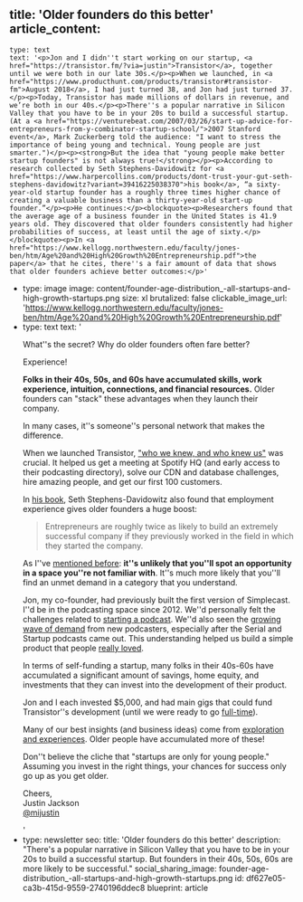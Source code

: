 title: 'Older founders do this better'
article_content:
  -
    type: text
    text: '<p>Jon and I didn''t start working on our startup, <a href="https://transistor.fm/?via=justin">Transistor</a>, together until we were both in our late 30s.</p><p>When we launched, in <a href="https://www.producthunt.com/products/transistor#transistor-fm">August 2018</a>, I had just turned 38, and Jon had just turned 37.</p><p>Today, Transistor has made millions of dollars in revenue, and we’re both in our 40s.</p><p>There''s a popular narrative in Silicon Valley that you have to be in your 20s to build a successful startup. (At a <a href="https://venturebeat.com/2007/03/26/start-up-advice-for-entrepreneurs-from-y-combinator-startup-school/">2007 Stanford event</a>, Mark Zuckerberg told the audience: "I want to stress the importance of being young and technical. Young people are just smarter.")</p><p><strong>But the idea that "young people make better startup founders" is not always true!</strong></p><p>According to research collected by Seth Stephens-Davidowitz for <a href="https://www.harpercollins.com/products/dont-trust-your-gut-seth-stephens-davidowitz?variant=39416225038370">his book</a>, “a sixty-year-old startup founder has a roughly three times higher chance of creating a valuable business than a thirty-year-old start-up founder.”</p><p>He continues:</p><blockquote><p>Researchers found that the average age of a business founder in the United States is 41.9 years old. They discovered that older founders consistently had higher probabilities of success, at least until the age of sixty.</p></blockquote><p>In <a href="https://www.kellogg.northwestern.edu/faculty/jones-ben/htm/Age%20and%20High%20Growth%20Entrepreneurship.pdf">the paper</a> that he cites, there''s a fair amount of data that shows that older founders achieve better outcomes:</p>'
  -
    type: image
    image: content/founder-age-distribution_-all-startups-and-high-growth-startups.png
    size: xl
    brutalized: false
    clickable_image_url: 'https://www.kellogg.northwestern.edu/faculty/jones-ben/htm/Age%20and%20High%20Growth%20Entrepreneurship.pdf'
  -
    type: text
    text: '<p>What''s the secret? Why do older founders often fare better?</p><p>Experience!</p><p><strong>Folks in their 40s, 50s, and 60s have accumulated skills, work experience, intuition, connections, and financial resources.</strong> Older founders can "stack" these advantages when they launch their company. </p><p>In many cases, it''s someone''s personal network that makes the difference.  </p><p>When we launched Transistor, <a href="https://twitter.com/mijustin/status/1000167960474861568">"who we knew, and who knew us"</a> was crucial. It helped us get a meeting at Spotify HQ (and early access to their podcasting directory), solve our CDN and database challenges, hire amazing people, and get our first 100 customers.</p><p>In <a href="https://www.harpercollins.com/products/dont-trust-your-gut-seth-stephens-davidowitz?variant=39416225038370">his book</a>, Seth Stephens-Davidowitz also found that employment experience gives older founders a huge boost:</p><blockquote><p>Entrepreneurs are roughly twice as likely to build an extremely successful company if they previously worked in the field in which they started the company.</p></blockquote><p>As I''ve <a href="https://justinjackson.ca/misconceptions">mentioned before</a>: <strong>it''s unlikely that you''ll spot an opportunity in a space you''re not familiar with</strong>. It''s much more likely that you''ll find an unmet demand in a category that you understand. </p><p>Jon, my co-founder, had previously built the first version of Simplecast. I''d be in the podcasting space since 2012. We''d personally felt the challenges related to <a href="https://transistor.fm/how-to-start-a-podcast/">starting a podcast</a>. We''d also seen the <a href="https://www.youtube.com/watch?v=dNDgRcJYAEg">growing wave of demand</a> from new podcasters, especially after the Serial and Startup podcasts came out. This understanding helped us build a simple product that people <a href="https://transistor.fm/reviews/">really loved</a>.</p><p>In terms of self-funding a startup, many folks in their 40s-60s have accumulated a significant amount of savings, home equity, and investments that they can invest into the development of their product. </p><p>Jon and I each invested $5,000, and had main gigs that could fund Transistor''s development (until we were ready to go <a href="https://justinjackson.ca/30k/">full-time</a>).</p><p>Many of our best insights (and business ideas) come from <a href="https://justinjackson.ca/explore">exploration and experiences</a>. Older people have accumulated more of these!</p><p>Don''t believe the cliche that "startups are only for young people." Assuming you invest in the right things, your chances for success only go up as you get older.</p><p>Cheers,<br>Justin Jackson<br><a href="https://twitter.com/mijustin">@mijustin</a></p>'
  -
    type: newsletter
seo:
  title: 'Older founders do this better'
  description: "There's a popular narrative in Silicon Valley that you have to be in your 20s to build a successful startup. But founders in their 40s, 50s, 60s are more likely to be successful."
social_sharing_image: founder-age-distribution_-all-startups-and-high-growth-startups.png
id: df627e05-ca3b-415d-9559-2740196ddec8
blueprint: article
